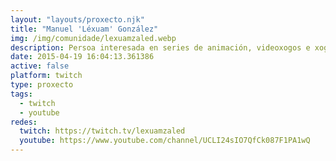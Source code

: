 ```yaml
---
layout: "layouts/proxecto.njk"
title: "Manuel 'Léxuam' González"
img: /img/comunidade/lexuamzaled.webp
description: Persoa interesada en series de animación, videoxogos e xogos de rol e de mesa proba sorte en Twitch facendo directos en galego. Sae mal?
date: 2015-04-19 16:04:13.361386
active: false
platform: twitch
type: proxecto
tags:
  - twitch
  - youtube
redes:
  twitch: https://twitch.tv/lexuamzaled
  youtube: https://www.youtube.com/channel/UCLI24sIO7QfCk087F1PA1wQ
---
```

